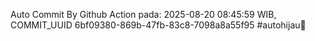 Auto Commit By Github Action pada: 2025-08-20 08:45:59 WIB, COMMIT_UUID 6bf09380-869b-47fb-83c8-7098a8a55f95 #autohijau🗿
